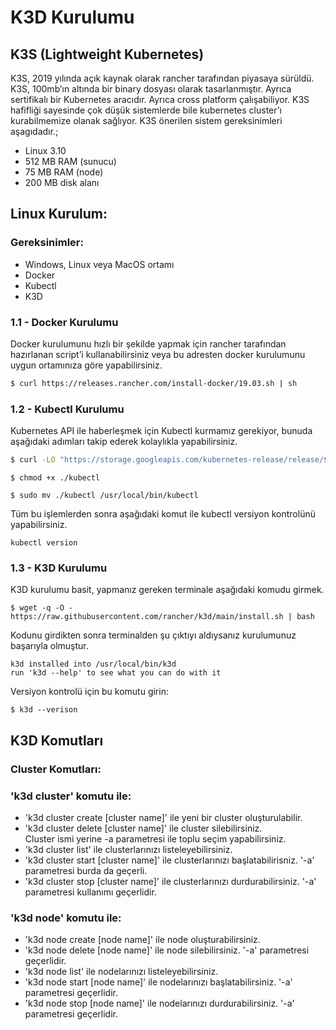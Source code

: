 # K3D Kurulumu

## K3S (Lightweight Kubernetes) 

K3S, 2019 yılında açık kaynak olarak rancher tarafından piyasaya sürüldü. K3S, 100mb’ın altında bir binary dosyası olarak tasarlanmıştır. Ayrıca sertifikalı bir Kubernetes aracıdır. Ayrıca cross platform çalışabiliyor.
K3S hafifliği sayesinde çok düşük sistemlerde bile kubernetes cluster’ı kurabilmemize olanak sağlıyor. K3S önerilen sistem gereksinimleri aşagıdadır.;      
- Linux 3.10   
- 512 MB RAM (sunucu)   
- 75 MB RAM (node)    
- 200 MB disk alanı    

## Linux Kurulum:

### Gereksinimler:  

- Windows, Linux veya MacOS ortamı
- Docker
- Kubectl
- K3D

### 1.1 - Docker Kurulumu   
Docker kurulumunu hızlı bir şekilde yapmak için rancher tarafından hazırlanan script’i kullanabilirsiniz veya bu adresten docker kurulumunu uygun ortamınıza göre yapabilirsiniz.   
```bash
$ curl https://releases.rancher.com/install-docker/19.03.sh | sh
```

### 1.2 - Kubectl Kurulumu    
Kubernetes API ile haberleşmek için Kubectl kurmamız gerekiyor, bunuda aşağıdaki adımları takip ederek kolaylıkla yapabilirsiniz.
```bash
$ curl -LO "https://storage.googleapis.com/kubernetes-release/release/$(curl -s https://storage.googleapis.com/kubernetes-release/release/stable.txt)/bin/linux/amd64/kubectl"
```
```
$ chmod +x ./kubectl
```
```
$ sudo mv ./kubectl /usr/local/bin/kubectl
```

Tüm bu işlemlerden sonra aşağıdaki komut ile kubectl versiyon kontrolünü yapabilirsiniz.

```
kubectl version
```

### 1.3 - K3D Kurulumu

K3D kurulumu basit, yapmanız gereken terminale aşağıdaki komudu girmek.

```
$ wget -q -O - https://raw.githubusercontent.com/rancher/k3d/main/install.sh | bash
```
Kodunu girdikten sonra terminalden şu çıktıyı aldıysanız kurulumunuz başarıyla olmuştur. 
```
k3d installed into /usr/local/bin/k3d
run 'k3d --help' to see what you can do with it
```
Versiyon kontrolü için bu komutu girin:
```
$ k3d --verison
```

## K3D Komutları


### Cluster Komutları:


### 'k3d cluster' komutu ile:
- 'k3d cluster create [cluster name]' ile yeni bir cluster oluşturulabilir.
- 'k3d cluster delete [cluster name]' ile cluster silebilirsiniz.    
  Cluster ismi yerine -a parametresi ile toplu seçim yapabilirsiniz.
- 'k3d cluster list' ile clusterlarınızı listeleyebilirsiniz.
- 'k3d cluster start [cluster name]' ile clusterlarınızı başlatabilirisniz. '-a' parametresi burda da geçerli.
- 'k3d cluster stop [cluster name]' ile clusterlarınızı durdurabilirsiniz. '-a' parametresi kullanımı geçerlidir.

### 'k3d node' komutu ile:
- 'k3d node create [node name]' ile node oluşturabilirsiniz.
- 'k3d node delete [node name]' ile node silebilirsiniz. '-a' parametresi geçerlidir.
- 'k3d node list' ile nodelarınızı listeleyebilirsiniz.
- 'k3d node start [node name]' ile nodelarınızı başlatabilirsiniz. '-a' parametresi geçerlidir.
- 'k3d node stop [node name]' ile nodelarınızı durdurabilirsiniz. '-a' parametresi geçerlidir.
